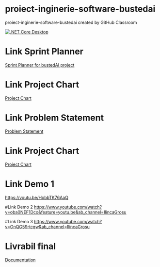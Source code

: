 # proiect-inginerie-software-bustedai
proiect-inginerie-software-bustedai created by GitHub Classroom

[![.NET Core Desktop](https://github.com/inginerie-software-22-23/proiect-inginerie-software-bustedai/actions/workflows/dotnet-desktop.yml/badge.svg)](https://github.com/inginerie-software-22-23/proiect-inginerie-software-bustedai/actions/workflows/dotnet-desktop.yml)

# Link Sprint Planner
[Sprint Planner for bustedAI project](https://docs.google.com/spreadsheets/d/16vLLRd1A86IMXz-6o4SOA034RU-AbtB7rw2PQL5WCJE/edit#gid=0)

# Link Project Chart
[Project Chart](https://docs.google.com/document/d/1VCJf-GGZD8LIGYsz41iVwcwmNcKJWqzs1Unu8eLc69c/edit?amp%3Busp=embed_facebook)


# Link Problem Statement
[Problem Statement](https://docs.google.com/document/d/1TZzNgOfmmYbAetV1EVqiXQN3iuhumcBcCAhJzQYMF8Y/edit)

# Link Project Chart
[Project Chart](https://docs.google.com/document/d/1VCJf-GGZD8LIGYsz41iVwcwmNcKJWqzs1Unu8eLc69c/edit?amp%3Busp=embed_facebook)

# Link Demo 1
https://youtu.be/HobbTK76AaQ

#Link Demo 2
https://www.youtube.com/watch?v=oba0NEF1Dco&feature=youtu.be&ab_channel=IlincaGrosu

#Link Demo 3
https://www.youtube.com/watch?v=OnQG59rtcqw&ab_channel=IlincaGrosu

# Livrabil final
[Documentation](https://github.com/inginerie-software-22-23/proiect-inginerie-software-bustedai/blob/main/documentatie_bustedAI.pdf)

